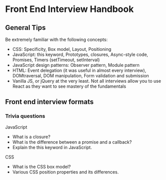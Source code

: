 # Front End Interview Handbook

## General Tips

Be extremely familiar with the following concepts:

- CSS: Specificity, Box model, Layout, Positioning
- JavaScript: this keyword, Prototypes, closures, Async-style code, Promises, Timers (setTimeout, setInterval)
- JavaScript design patterns: Observer pattern, Module pattern
- HTML: Event delegation (it was useful in almost every interview), DOMtraversal, DOM manipulation, Form validation and submission
- Vanilla JS, or jQuery at the very least. Not all interviews allow you to use React as they want to see mastery of the fundamentals

## Front end interview formats

### Trivia questions

JavaScript

- What is a closure?
- What is the difference between a promise and a callback?
- Explain the this keyword in JavaScript.

CSS

- What is the CSS box model?
- Various CSS position properties and its differences.
